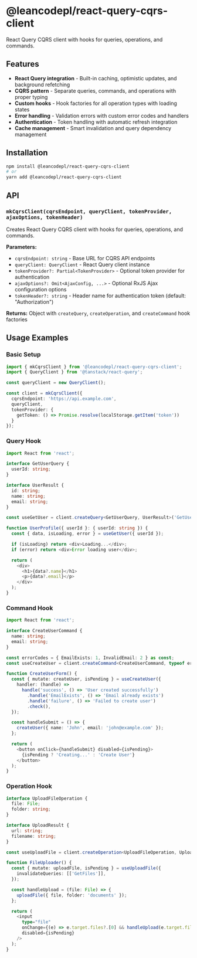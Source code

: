 # @leancodepl/react-query-cqrs-client

React Query CQRS client with hooks for queries, operations, and commands.

## Features

- **React Query integration** - Built-in caching, optimistic updates, and background refetching
- **CQRS pattern** - Separate queries, commands, and operations with proper typing
- **Custom hooks** - Hook factories for all operation types with loading states
- **Error handling** - Validation errors with custom error codes and handlers
- **Authentication** - Token handling with automatic refresh integration
- **Cache management** - Smart invalidation and query dependency management

## Installation

```bash
npm install @leancodepl/react-query-cqrs-client
# or
yarn add @leancodepl/react-query-cqrs-client
```

## API

### `mkCqrsClient(cqrsEndpoint, queryClient, tokenProvider, ajaxOptions, tokenHeader)`

Creates React Query CQRS client with hooks for queries, operations, and commands.

**Parameters:**
- `cqrsEndpoint: string` - Base URL for CQRS API endpoints
- `queryClient: QueryClient` - React Query client instance
- `tokenProvider?: Partial<TokenProvider>` - Optional token provider for authentication
- `ajaxOptions?: Omit<AjaxConfig, ...>` - Optional RxJS Ajax configuration options
- `tokenHeader?: string` - Header name for authentication token (default: "Authorization")

**Returns:** Object with `createQuery`, `createOperation`, and `createCommand` hook factories

## Usage Examples

### Basic Setup

```typescript
import { mkCqrsClient } from '@leancodepl/react-query-cqrs-client';
import { QueryClient } from '@tanstack/react-query';

const queryClient = new QueryClient();

const client = mkCqrsClient({
  cqrsEndpoint: 'https://api.example.com',
  queryClient,
  tokenProvider: {
    getToken: () => Promise.resolve(localStorage.getItem('token'))
  }
});
```

### Query Hook

```typescript
import React from 'react';

interface GetUserQuery {
  userId: string;
}

interface UserResult {
  id: string;
  name: string;
  email: string;
}

const useGetUser = client.createQuery<GetUserQuery, UserResult>('GetUser');

function UserProfile({ userId }: { userId: string }) {
  const { data, isLoading, error } = useGetUser({ userId });

  if (isLoading) return <div>Loading...</div>;
  if (error) return <div>Error loading user</div>;

  return (
    <div>
      <h1>{data?.name}</h1>
      <p>{data?.email}</p>
    </div>
  );
}
```

### Command Hook

```typescript
import React from 'react';

interface CreateUserCommand {
  name: string;
  email: string;
}

const errorCodes = { EmailExists: 1, InvalidEmail: 2 } as const;
const useCreateUser = client.createCommand<CreateUserCommand, typeof errorCodes>('CreateUser', errorCodes);

function CreateUserForm() {
  const { mutate: createUser, isPending } = useCreateUser({
    handler: (handle) =>
      handle('success', () => 'User created successfully')
        .handle('EmailExists', () => 'Email already exists')
        .handle('failure', () => 'Failed to create user')
        .check(),
  });

  const handleSubmit = () => {
    createUser({ name: 'John', email: 'john@example.com' });
  };

  return (
    <button onClick={handleSubmit} disabled={isPending}>
      {isPending ? 'Creating...' : 'Create User'}
    </button>
  );
}
```

### Operation Hook

```typescript
interface UploadFileOperation {
  file: File;
  folder: string;
}

interface UploadResult {
  url: string;
  filename: string;
}

const useUploadFile = client.createOperation<UploadFileOperation, UploadResult>('UploadFile');

function FileUploader() {
  const { mutate: uploadFile, isPending } = useUploadFile({
    invalidateQueries: [['GetFiles']],
  });

  const handleUpload = (file: File) => {
    uploadFile({ file, folder: 'documents' });
  };

  return (
    <input 
      type="file" 
      onChange={(e) => e.target.files?.[0] && handleUpload(e.target.files[0])}
      disabled={isPending}
    />
  );
}
```
